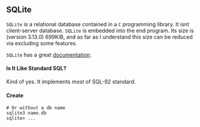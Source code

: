## SQLite
`SQLite` is a relational database contained in a `C` programming library. It isnt client-server database. `SQLite` is embedded into the end program. Its size is (version 3.13.0) 699KiB, and as far as I understand this size can be reduced via excluding some features.

`SQLite` has a great [documentation](https://www.sqlite.org/docs.html).

#### Is It Like Standard SQL?
Kind of yes. It implements *most* of SQL-92 standard.

#### Create

```
# Or without a db name
sqlite3 name.db
sqlite> ...
```
